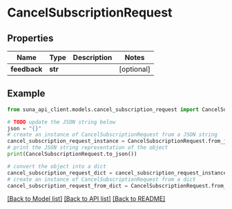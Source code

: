 # CancelSubscriptionRequest


## Properties

Name | Type | Description | Notes
------------ | ------------- | ------------- | -------------
**feedback** | **str** |  | [optional] 

## Example

```python
from suna_api_client.models.cancel_subscription_request import CancelSubscriptionRequest

# TODO update the JSON string below
json = "{}"
# create an instance of CancelSubscriptionRequest from a JSON string
cancel_subscription_request_instance = CancelSubscriptionRequest.from_json(json)
# print the JSON string representation of the object
print(CancelSubscriptionRequest.to_json())

# convert the object into a dict
cancel_subscription_request_dict = cancel_subscription_request_instance.to_dict()
# create an instance of CancelSubscriptionRequest from a dict
cancel_subscription_request_from_dict = CancelSubscriptionRequest.from_dict(cancel_subscription_request_dict)
```
[[Back to Model list]](../README.md#documentation-for-models) [[Back to API list]](../README.md#documentation-for-api-endpoints) [[Back to README]](../README.md)


